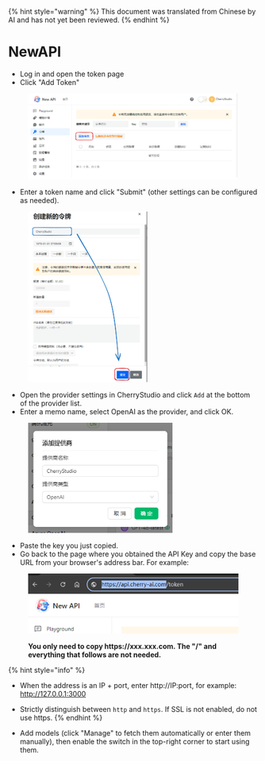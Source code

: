 
{% hint style="warning" %}
This document was translated from Chinese by AI and has not yet been reviewed.
{% endhint %}

# NewAPI

*   Log in and open the token page
*   Click "Add Token"

<figure><img src="../../../.gitbook/assets/image (28).png" alt=""><figcaption></figcaption></figure>

*   Enter a token name and click "Submit" (other settings can be configured as needed).

<figure><img src="../../../.gitbook/assets/image (29).png" alt="" width="240"><figcaption></figcaption></figure>

*   Open the provider settings in CherryStudio and click `Add` at the bottom of the provider list.
*   Enter a memo name, select OpenAI as the provider, and click OK.

<figure><img src="../../../.gitbook/assets/image (25).png" alt="" width="291"><figcaption></figcaption></figure>

*   Paste the key you just copied.
*   Go back to the page where you obtained the API Key and copy the base URL from your browser's address bar. For example:

<figure><img src="../../../.gitbook/assets/image (30).png" alt=""><figcaption><p><strong>You only need to copy https://xxx.xxx.com. The "/" and everything that follows are not needed.</strong></p></figcaption></figure>

{% hint style="info" %}
*   When the address is an IP + port, enter http://IP:port, for example: http://127.0.0.1:3000
*   Strictly distinguish between `http` and `https`. If SSL is not enabled, do not use https.
{% endhint %}

*   Add models (click "Manage" to fetch them automatically or enter them manually), then enable the switch in the top-right corner to start using them.